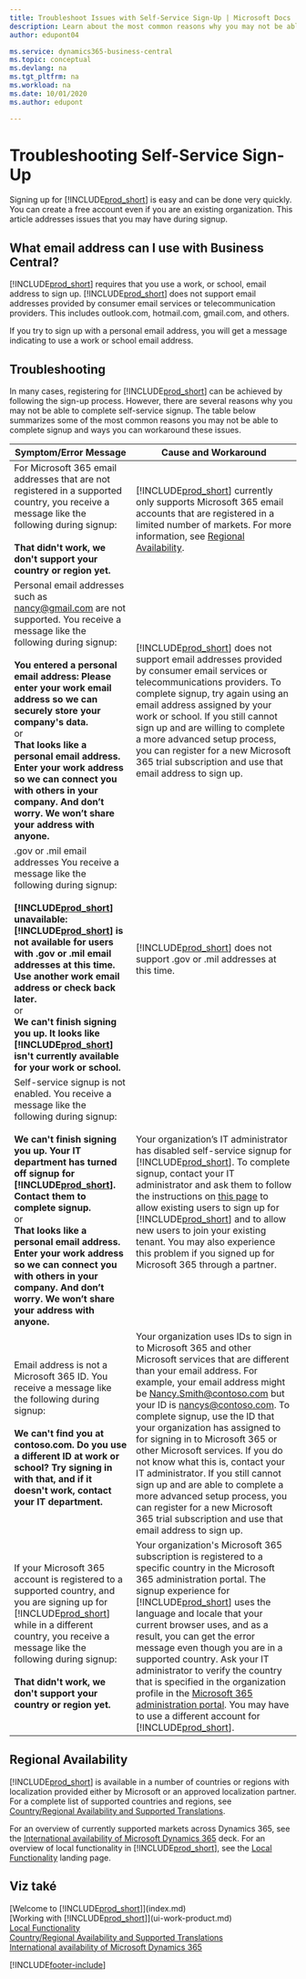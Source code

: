 ```yaml
---
title: Troubleshoot Issues with Self-Service Sign-Up | Microsoft Docs
description: Learn about the most common reasons why you may not be able to complete the signup to Business Central, and ways to work around them.
author: edupont04

ms.service: dynamics365-business-central
ms.topic: conceptual
ms.devlang: na
ms.tgt_pltfrm: na
ms.workload: na
ms.date: 10/01/2020
ms.author: edupont

---
```

# Troubleshooting Self-Service Sign-Up
Signing up for [!INCLUDE[prod_short](includes/prod_short.md)] is easy and can be done very quickly. You can create a free account even if you are an existing organization. This article addresses issues that you may have during signup.

## What email address can I use with Business Central?
[!INCLUDE[prod_short](includes/prod_short.md)] requires that you use a work, or school, email address to sign up. [!INCLUDE[prod_short](includes/prod_short.md)] does not support email addresses provided by consumer email services or telecommunication providers. This includes outlook.com, hotmail.com, gmail.com, and others.

If you try to sign up with a personal email address, you will get a message indicating to use a work or school email address.

## Troubleshooting
In many cases, registering for [!INCLUDE[prod_short](includes/prod_short.md)] can be achieved by following the sign-up process. However, there are several reasons why you may not be able to complete self-service signup. The table below summarizes some of the most common reasons you may not be able to complete signup and ways you can workaround these issues.

| Symptom/Error Message | Cause and Workaround |
| --------------------- | -------------------- |
| For Microsoft 365 email addresses that are not registered in a supported country, you receive a message like the following during signup:<br /><br />**That didn't work, we don't support your country or region yet.** | [!INCLUDE[prod_short](includes/prod_short.md)] currently only supports Microsoft 365 email accounts that are registered in a limited number of markets. For more information, see [Regional Availability](#regional-availability). |
| Personal email addresses such as nancy@gmail.com are not supported. You receive a message like the following during signup:<br /><br />**You entered a personal email address: Please enter your work email address so we can securely store your company's data.**<br> or <br> **That looks like a personal email address. Enter your work address so we can connect you with others in your company. And don’t worry. We won’t share your address with anyone.** | [!INCLUDE[prod_short](includes/prod_short.md)] does not support email addresses provided by consumer email services or telecommunications providers. To complete signup, try again using an email address assigned by your work or school. If you still cannot sign up and are willing to complete a more advanced setup process, you can register for a new Microsoft 365 trial subscription and use that email address to sign up. |
| .gov or .mil email addresses You receive a message like the following during signup:<br /><br />**[!INCLUDE[prod_short](includes/prod_short.md)] unavailable: [!INCLUDE[prod_short](includes/prod_short.md)] is not available for users with .gov or .mil email addresses at this time. Use another work email address or check back later.** <br>or <br>**We can't finish signing you up. It looks like [!INCLUDE[prod_short](includes/prod_short.md)] isn't currently available for your work or school.** | [!INCLUDE[prod_short](includes/prod_short.md)] does not support .gov or .mil addresses at this time. |
| Self-service signup is not enabled. You receive a message like the following during signup:<br /><br />**We can't finish signing you up. Your IT department has turned off signup for [!INCLUDE[prod_short](includes/prod_short.md)]. Contact them to complete signup.** <br>or <br> **That looks like a personal email address. Enter your work address so we can connect you with others in your company. And don’t worry. We won’t share your address with anyone.** | Your organization’s IT administrator has disabled self-service signup for [!INCLUDE[prod_short](includes/prod_short.md)]. To complete signup, contact your IT administrator and ask them to follow the instructions on [this page](/dynamics365/business-central/dev-itpro/developer/devenv-business-central-manage-selfservice-signups) to allow existing users to sign up for [!INCLUDE[prod_short](includes/prod_short.md)] and to allow new users to join your existing tenant. You may also experience this problem if you signed up for Microsoft 365 through a partner. |
| Email address is not a Microsoft 365 ID. You receive a message like the following during signup:<br /><br />**We can't find you at contoso.com. Do you use a different ID at work or school? Try signing in with that, and if it doesn't work, contact your IT department.** | Your organization uses IDs to sign in to Microsoft 365 and other Microsoft services that are different than your email address. For example, your email address might be Nancy.Smith@contoso.com but your ID is nancys@contoso.com. To complete signup, use the ID that your organization has assigned to for signing in to Microsoft 365 or other Microsoft services. If you do not know what this is, contact your IT administrator. If you still cannot sign up and are able to complete a more advanced setup process, you can register for a new Microsoft 365 trial subscription and use that email address to sign up. |
| If your Microsoft 365 account is registered to a supported country, and you are signing up for [!INCLUDE[prod_short](includes/prod_short.md)] while in a different country, you receive a message like the following during signup:<br /><br />**That didn't work, we don't support your country or region yet.** | Your organization's Microsoft 365 subscription is registered to a specific country in the Microsoft 365 administration portal. The signup experience for [!INCLUDE[prod_short](includes/prod_short.md)] uses the language and locale that your current browser uses, and as a result, you can get the error message even though you are in a supported country. Ask your IT administrator to verify the country that is specified in the organization profile in the [Microsoft 365 administration portal](https://portal.office.com/adminportal/home#/companyprofile). You may have to use a different account for [!INCLUDE[prod_short](includes/prod_short.md)]. |

## Regional Availability

[!INCLUDE[prod_short](includes/prod_short.md)] is available in a number of countries or regions with localization provided either by Microsoft or an approved localization partner. For a complete list of supported countries and regions, see [Country/Regional Availability and Supported Translations](/dynamics365/business-central/dev-itpro/compliance/apptest-countries-and-translations?toc=/dynamics365/business-central/toc.json).

For an overview of currently supported markets across Dynamics 365, see the [International availability of Microsoft Dynamics 365](/dynamics365/get-started/availability) deck. For an overview of local functionality in [!INCLUDE[prod_short](includes/prod_short.md)], see the [Local Functionality](about-localization.md) landing page.

## Viz také

[Welcome to [!INCLUDE[prod_short](includes/prod_long.md)]](index.md)  
[Working with [!INCLUDE[prod_short](includes/prod_short.md)]](ui-work-product.md)  
[Local Functionality](about-localization.md)  
[Country/Regional Availability and Supported Translations](/dynamics365/business-central/dev-itpro/compliance/apptest-countries-and-translations?toc=/dynamics365/business-central/toc.json)  
[International availability of Microsoft Dynamics 365](/dynamics365/get-started/availability)


[!INCLUDE[footer-include](includes/footer-banner.md)]